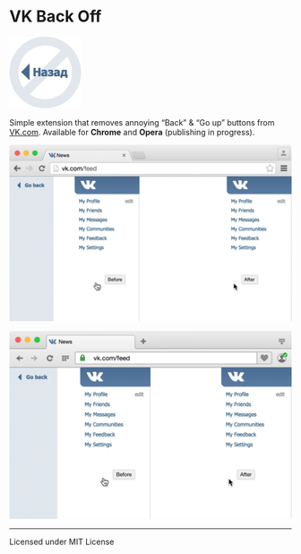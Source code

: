 # VK Back Off

![VK Back Off logo](images/icon-128.png)

Simple extension that removes annoying “Back” & “Go up” buttons from [VK.com](https://vk.com/). Available for **Chrome** and **Opera** (publishing in progress).

![VK Back Off in Chrome](pictures/chrome.png)

![VK Back Off in Opera](pictures/opera.png)

---
Licensed under MIT License
